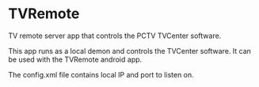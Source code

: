 TVRemote
========

TV remote server app that controls the PCTV TVCenter software.

This app runs as a local demon and controls the TVCenter software. It can be used with the TVRemote android app.

The config.xml file contains local IP and port to listen on.

